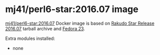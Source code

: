 mj41/perl6-star:2016.07 image
=============================

[mj41/perl6-star:2016.07](https://registry.hub.docker.com/u/mj41/perl6-star/) Docker image
is based on [Rakudo Star Release 2016.07](http://rakudo.org/2016/07/22/announce-rakudo-star-release-2016-07/)
tarball archive and [Fedora 23](https://registry.hub.docker.com/_/fedora/).

Extra modules installed:
* none
